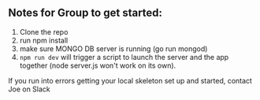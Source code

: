 ## Notes for Group to get started: 
1) Clone the repo 
2) run npm install 
3) make sure MONGO DB server is running (go run mongod) 
4) `npm run dev` will trigger a script to launch the server and the app together (node server.js won't work on its own). 

If you run into errors getting your local skeleton set up and started, contact Joe on Slack 
